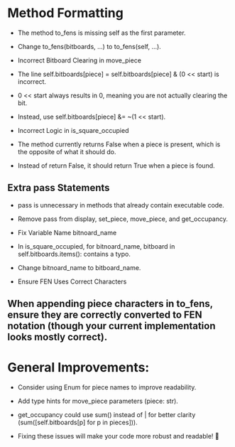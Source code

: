 
# Method Formatting

- The method to_fens is missing self as the first parameter.

- Change to_fens(bitboards, ...) to to_fens(self, ...).

- Incorrect Bitboard Clearing in move_piece

- The line self.bitboards[piece] = self.bitboards[piece] & (0 << start) is incorrect.

- 0 << start always results in 0, meaning you are not actually clearing the bit.

- Instead, use self.bitboards[piece] &= ~(1 << start).

- Incorrect Logic in is_square_occupied

- The method currently returns False when a piece is present, which is the opposite of what it should do.

- Instead of return False, it should return True when a piece is found.

## Extra pass Statements

- pass is unnecessary in methods that already contain executable code.

- Remove pass from display, set_piece, move_piece, and get_occupancy.

- Fix Variable Name bitnoard_name

- In is_square_occupied, for bitnoard_name, bitboard in self.bitboards.items(): contains a typo.

- Change bitnoard_name to bitboard_name.

- Ensure FEN Uses Correct Characters

## When appending piece characters in to_fens, ensure they are correctly converted to FEN notation (though your current implementation looks mostly correct).

# General Improvements:
- Consider using Enum for piece names to improve readability.

- Add type hints for move_piece parameters (piece: str).

- get_occupancy could use sum() instead of | for better clarity (sum([self.bitboards[p] for p in pieces])).

- Fixing these issues will make your code more robust and readable! 🚀
